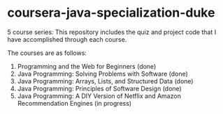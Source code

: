 # coursera-java-specialization-duke
5 course series:
This repository includes the quiz and project code that I have
accomplished through each course.

The courses are as follows:

1. Programming and the Web for Beginners (done)
2. Java Programming: Solving Problems with Software (done)
3. Java Programming: Arrays, Lists, and Structured Data (done)
4. Java Programming: Principles of Software Design (done)
5. Java Programming: A DIY Version of Netflix and Amazon Recommendation Engines (in progress)

